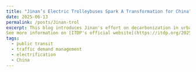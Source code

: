 ```yaml
---
title: "Jinan’s Electric Trolleybuses Spark A Transformation for China"
date: 2025-06-13
permalink: /posts/Jinan-trol
excerpt: This blog introduces Jinan's effort on decarbonization in urban transport field. Jinan, the capital of Shandong province, has transformed its public transport by integrating a new dual-power **trolleybus** system into its existing **Bus Rapid Transit (BRT)** network. This innovative project, supported by a $336 million loan from the Asian Development Bank, aims to combat traffic congestion and reduce emissions. These modern trolleybuses can run on both overhead wires and battery power, offering greater flexibility and lower operational costs. The initiative is a cornerstone of the city’s broader low-emission zone strategy, which also includes improving walking and cycling networks. By 2023, Jinan’s green travel mode share had reached over 75%. 
See more information on [ITDP's official website](https://itdp.org/2025/06/13/jinans-electric-trolleybuses-spark-a-transformation-for-china-stmagazine-36/).
tags:
  - public transit
  - traffic demand management
  - electrification
  - China
---
```


